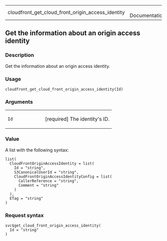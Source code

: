 <table style="width: 100%;">
<tbody>
<tr class="odd">
<td>cloudfront_get_cloud_front_origin_access_identity</td>
<td style="text-align: right;">R Documentation</td>
</tr>
</tbody>
</table>

## Get the information about an origin access identity

### Description

Get the information about an origin access identity.

### Usage

    cloudfront_get_cloud_front_origin_access_identity(Id)

### Arguments

<table>
<colgroup>
<col style="width: 35%" />
<col style="width: 65%" />
</colgroup>
<tbody>
<tr class="odd">
<td><code
id="cloudfront_get_cloud_front_origin_access_identity_:_Id">Id</code></td>
<td><p>[required] The identity's ID.</p></td>
</tr>
</tbody>
</table>

### Value

A list with the following syntax:

    list(
      CloudFrontOriginAccessIdentity = list(
        Id = "string",
        S3CanonicalUserId = "string",
        CloudFrontOriginAccessIdentityConfig = list(
          CallerReference = "string",
          Comment = "string"
        )
      ),
      ETag = "string"
    )

### Request syntax

    svc$get_cloud_front_origin_access_identity(
      Id = "string"
    )
